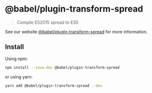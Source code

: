 # @babel/plugin-transform-spread

> Compile ES2015 spread to ES5

See our website [@babel/plugin-transform-spread](https://babeljs.io/docs/babel-plugin-transform-spread) for more information.

## Install

Using npm:

```sh
npm install --save-dev @babel/plugin-transform-spread
```

or using yarn:

```sh
yarn add @babel/plugin-transform-spread --dev
```
